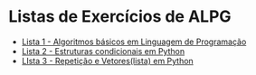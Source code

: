 #  Listas de Exercícios de ALPG

- [Lista 1 - Algoritmos básicos em Linguagem de Programação](/lista1)
- [Lista 2 - Estruturas condicionais em Python](/lista2)
- [LIsta 3 - Repetição e Vetores(lista) em Python](/lista3)